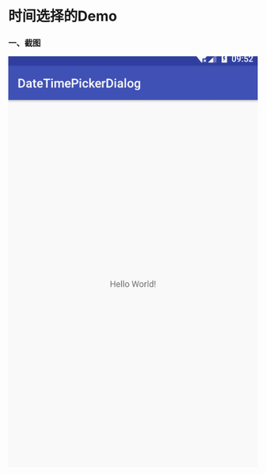 # 时间选择的Demo

### 一、截图
![image](https://github.com/VainAnts/DateTimePickerDialog/blob/master/screenshot/picker_dialog.gif)
